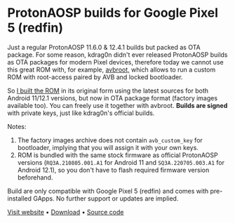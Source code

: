 # ProtonAOSP builds for Google Pixel 5 (redfin)

Just a regular ProtonAOSP 11.6.0 & 12.4.1 builds but packed as OTA package. 
For some reason, kdrag0n didn't ever released ProtonAOSP builds as OTA packages for modern Pixel devices, therefore today we cannot use this great ROM with, for example, [avbroot,](https://github.com/chenxiaolong/avbroot) which allows to run a custom ROM with root-access paired by AVB and locked bootloader.

So [I built the ROM](https://protonaosp.org/developers/build) in its original form using the latest sources for both Android 11/12.1 versions, but now in OTA package format (factory images available too). You can freely use it together with avbroot. **Builds are signed** with private keys, just like kdrag0n's official builds.

Notes:
1. The factory images archive does not contain `avb_custom_key` for bootloader, implying that you will assign it with your own keys.
2. ROM is bundled with the same stock firmware as official ProtonAOSP versions (`RQ3A.210805.001.A1` for Android 11 and `SQ3A.220705.003.A1` for Android 12.1), so you don't have to flash required firmware version beforehand.

Build are only compatible with Google Pixel 5 (redfin) and comes with pre-installed GApps. No further support or updates are implied.

[Visit website](https://protonaosp.org) • [Download](https://github.com/reddxae/protonaosp-redfin-ota/releases) • [Source code](https://github.com/ProtonAOSP/android_manifest)

